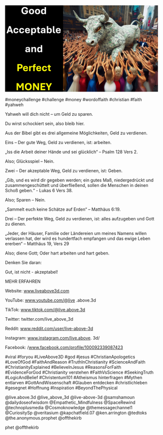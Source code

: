 ![Video cover image](../cover.jpg "cover photo")

#moneychallenge #challenge #money #wordoffaith #christian #faith #yahweh

Yahweh will dich nicht – um Geld zu sparen.

Du wirst schockiert sein, also bleib hier.

Aus der Bibel gibt es drei allgemeine Möglichkeiten, Geld zu verdienen.

Eins – Der gute Weg, Geld zu verdienen, ist: arbeiten.

„Iss die Arbeit deiner Hände und sei glücklich“ – Psalm 128 Vers 2.

Also; Glücksspiel – Nein.

Zwei – Der akzeptable Weg, Geld zu verdienen, ist: Geben.

„Gib, und es wird dir gegeben werden; ein gutes Maß, niedergedrückt und zusammengeschüttelt und überfließend, sollen die Menschen in deinen Schoß geben.“ - Lukas 6 Vers 38.

Also; Sparen – Nein.

„Sammelt euch keine Schätze auf Erden“ – Matthäus 6:19.

Drei – Der perfekte Weg, Geld zu verdienen, ist: alles aufzugeben und Gott zu dienen.

„Jeder, der Häuser, Familie oder Ländereien um meines Namens willen verlassen hat, der wird es hundertfach empfangen und das ewige Leben ererben“ – Matthäus 19, Vers 29

Also; diene Gott; Oder hart arbeiten und hart geben.

Denken Sie daran:

Gut, ist nicht - akzeptabel!

MEHR ERFAHREN

Website: www.liveabove3d.com

YouTube: www.youtube.com/@live .above.3d

TikTok: www.tiktok.com/@live.above.3d

Twitter: twitter.com/live_above_3d

Reddit: www.reddit.com/user/live-above-3d

Instagram: www.instagram.com/live.above. 3d/

Facebook: /www.facebook.com/profile/100092339087423

#viral #foryou #LiveAbove3D #god #jesus #ChristianApologetics #LoveOfGod #FaithAndReason #TruthInChristianity #ScienceAndFaith #ChristianityExplained #BelieveInJesus #ReasonsForFaith #EvidenceForGod #Christianity verstehen #FaithVsScience #SeekingTruth #LogicAndBelief #Christentum101 #Atheismus hinterfragen #Mythen entlarven #GottAndWissenschaft #Glauben entdecken #christlichleben #gesegnet #Hoffnung #Inspiration #BeyondThePhysical

@live.above.3d @live_above_3d @live-above-3d @samshamoun @dailydoseofwisdom @Empathetic_Mindfulness @SpaceRewind @technoplusmedia @Cosmoknowledge @themessagechannel1 @CuriositySp @veritasium @kapchatfield.07 @ken.arrington @tedtoks @the.anonymous.prophet @offthekirb

phet @offthekirb